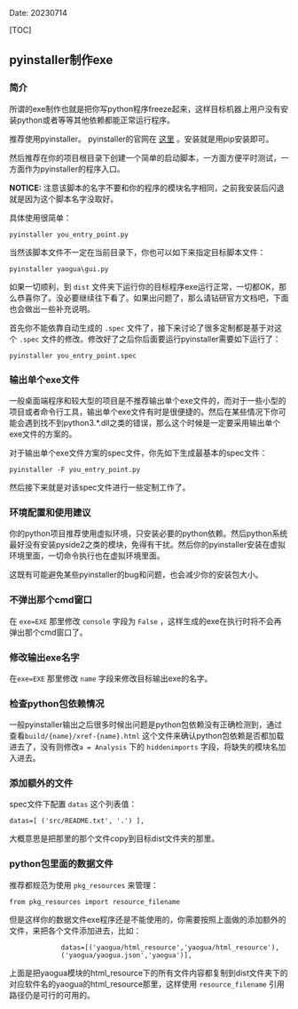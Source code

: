 Date: 20230714

[TOC]

## pyinstaller制作exe

### 简介

所谓的exe制作也就是把你写python程序freeze起来，这样目标机器上用户没有安装python或者等等其他依赖都能正常运行程序。

推荐使用pyinstaller。 pyinstaller的官网在 [这里](http://www.pyinstaller.org/) 。安装就是用pip安装即可。

然后推荐在你的项目根目录下创建一个简单的启动脚本，一方面方便平时测试，一方面作为pyinstaller的程序入口。

**NOTICE:**  注意该脚本的名字不要和你的程序的模块名字相同，之前我安装后闪退就是因为这个脚本名字没取好。

具体使用很简单：

```text
pyinstaller you_entry_point.py
```

当然该脚本文件不一定在当前目录下，你也可以如下来指定目标脚本文件：

```
pyinstaller yaogua\gui.py
```

如果一切顺利，到 `dist` 文件夹下运行你的目标程序exe运行正常，一切都OK，那么恭喜你了。没必要继续往下看了。如果出问题了，那么请钻研官方文档吧，下面也会做出一些补充说明。

首先你不能依靠自动生成的 `.spec` 文件了，接下来讨论了很多定制都是基于对这个 `.spec` 文件的修改。修改好了之后你后面要运行pyinstaller需要如下运行了：

```text
pyinstaller you_entry_point.spec
```



### 输出单个exe文件

一般桌面端程序和较大型的项目是不推荐输出单个exe文件的，而对于一些小型的项目或者命令行工具，输出单个exe文件有时是很便捷的。然后在某些情况下你可能会遇到找不到python3.*.dll之类的错误，那么这个时候是一定要采用输出单个exe文件的方案的。

对于输出单个exe文件方案的spec文件，你先如下生成最基本的spec文件：

```
pyinstaller -F you_entry_point.py
```

然后接下来就是对该spec文件进行一些定制工作了。



### 环境配置和使用建议

你的python项目推荐使用虚拟环境，只安装必要的python依赖。然后python系统最好没有安装pyside2之类的模块，免得有干扰。然后你的pyinstaller安装在虚拟环境里面，一切命令执行也在虚拟环境里面。

这既有可能避免某些pyinstaller的bug和问题，也会减少你的安装包大小。

### 不弹出那个cmd窗口

在 `exe=EXE` 那里修改 `console` 字段为 `False` ，这样生成的exe在执行时将不会再弹出那个cmd窗口了。

### 修改输出exe名字

在`exe=EXE` 那里修改 `name` 字段来修改目标输出exe的名字。

### 检查python包依赖情况

一般pyinstaller输出之后很多时候出问题是python包依赖没有正确检测到，通过查看`build/{name}/xref-{name}.html` 这个文件来确认python包依赖是否都加载进去了，没有则修改`a = Analysis` 下的 `hiddenimports` 字段，将缺失的模块名加入进去。



### 添加额外的文件

spec文件下配置 `datas` 这个列表值：

```text
datas=[ ('src/README.txt', '.') ],
```

大概意思是把那里的那个文件copy到目标dist文件夹的那里。

### python包里面的数据文件

推荐都规范为使用 `pkg_resources` 来管理：

```
from pkg_resources import resource_filename
```

但是这样你的数据文件exe程序还是不能使用的，你需要按照上面做的添加额外的文件，来把各个文件添加进去，比如：

```
             datas=[('yaogua/html_resource','yaogua/html_resource'),
             ('yaogua/yaogua.json','yaogua')],
```

上面是把yaogua模块的html_resource下的所有文件内容都复制到dist文件夹下的对应软件名的yaogua的html_resource那里，这样使用 `resource_filename` 引用路径仍是可行的可用的。
